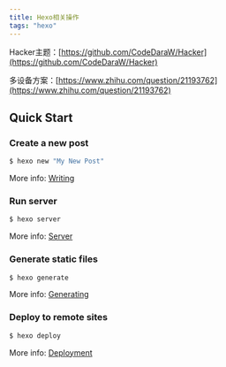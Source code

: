 ```yaml
---
title: Hexo相关操作
tags: "hexo"
---
```


Hacker主题：[https://github.com/CodeDaraW/Hacker](https://github.com/CodeDaraW/Hacker)

多设备方案：[https://www.zhihu.com/question/21193762](https://www.zhihu.com/question/21193762)

## Quick Start

### Create a new post

``` bash
$ hexo new "My New Post"
```

More info: [Writing](https://hexo.io/docs/writing.html)

### Run server

``` bash
$ hexo server
```

More info: [Server](https://hexo.io/docs/server.html)

### Generate static files

``` bash
$ hexo generate
```

More info: [Generating](https://hexo.io/docs/generating.html)

### Deploy to remote sites

``` bash
$ hexo deploy
```

More info: [Deployment](https://hexo.io/docs/deployment.html)
